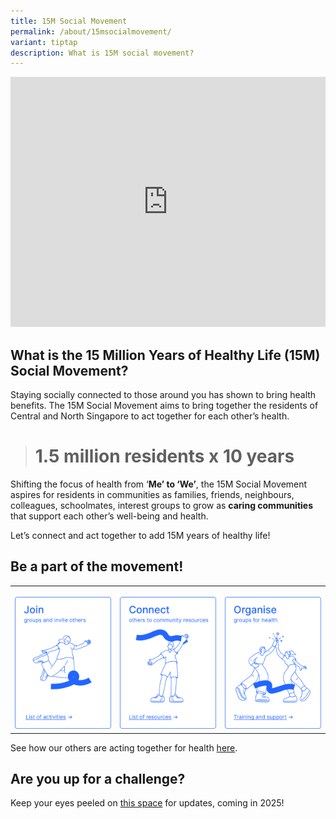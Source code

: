 ```yaml
---
title: 15M Social Movement
permalink: /about/15msocialmovement/
variant: tiptap
description: What is 15M social movement?
---
```

<div class="iframe-wrapper">
<iframe height="400" width="100%" allowfullscreen="true" frameborder="0" src="https://www.youtube.com/embed/u7DMeyFlNYc?si=38hWO15E7zVoZ3LO"></iframe>
</div>
<h2>What is the 15 Million Years of Healthy Life (15M) Social Movement?</h2>
<p>Staying socially connected to those around you has shown to bring health
benefits. The 15M Social Movement aims to bring together the residents
of Central and North Singapore to act together for each other’s health.</p>
<blockquote>
<h1><strong>1.5 million residents x 10 years</strong></h1>
</blockquote>
<p>Shifting the focus of health from ‘<strong>Me’ to ‘We’</strong>, the 15M
Social Movement aspires for residents in communities as families, friends,
neighbours, colleagues, schoolmates, interest groups to grow as <strong>caring communities </strong>that
support each other’s well-being and health.</p>
<p>Let’s connect and act together to add 15M years of healthy life!</p>
<h2>Be a part of the movement!</h2>
<table style="minWidth: 75px">
<colgroup>
<col>
<col>
<col>
</colgroup>
<tbody>
<tr>
<th rowspan="1" colspan="1">
<p></p>
<div class="isomer-image-wrapper">
<img style="width: 100%" height="auto" width="100%" alt="" src="/images/Join_2.png">
</div>
</th>
<th rowspan="1" colspan="1">
<p></p><a class="isomer-image-wrapper" href="/activities-near-you"><img style="width: 100%" height="auto" width="100%" alt="Connect others to community resources" src="/images/Connect.png"></a>
</th>
<th rowspan="1" colspan="1">
<p></p>
<div class="isomer-image-wrapper">
<img style="width: 100%" height="auto" width="100%" alt="" src="/images/Organise_2.png">
</div>
</th>
</tr>
</tbody>
</table>
<p>See how our others are acting together for health <a href="/stories" rel="noopener nofollow" target="_blank">here</a>.</p>
<h2>Are you up for a challenge?</h2>
<p>Keep your eyes peeled on <a href="/15m-social-challenge" rel="noopener nofollow" target="_blank">this space</a> for
updates, coming in 2025!</p>
<p></p>